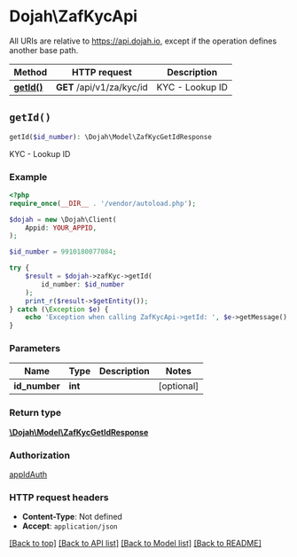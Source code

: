 # Dojah\ZafKycApi

All URIs are relative to https://api.dojah.io, except if the operation defines another base path.

| Method | HTTP request | Description |
| ------------- | ------------- | ------------- |
| [**getId()**](ZafKycApi.md#getId) | **GET** /api/v1/za/kyc/id | KYC - Lookup ID |


## `getId()`

```php
getId($id_number): \Dojah\Model\ZafKycGetIdResponse
```

KYC - Lookup ID

### Example

```php
<?php
require_once(__DIR__ . '/vendor/autoload.php');

$dojah = new \Dojah\Client(
    Appid: YOUR_APPID,
);

$id_number = 9910180077084;

try {
    $result = $dojah->zafKyc->getId(
        id_number: $id_number
    );
    print_r($result->$getEntity());
} catch (\Exception $e) {
    echo 'Exception when calling ZafKycApi->getId: ', $e->getMessage(), PHP_EOL;
}

```

### Parameters

| Name | Type | Description  | Notes |
| ------------- | ------------- | ------------- | ------------- |
| **id_number** | **int**|  | [optional] |

### Return type

[**\Dojah\Model\ZafKycGetIdResponse**](../Model/ZafKycGetIdResponse.md)

### Authorization

[appIdAuth](../../README.md#appIdAuth)

### HTTP request headers

- **Content-Type**: Not defined
- **Accept**: `application/json`

[[Back to top]](#) [[Back to API list]](../../README.md#endpoints)
[[Back to Model list]](../../README.md#models)
[[Back to README]](../../README.md)
